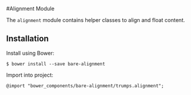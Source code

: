 #Alignment Module

The `alignment` module contains helper classes to align and float content.

## Installation

Install using Bower:

	$ bower install --save bare-alignment

Import into project:

	@import "bower_components/bare-alignment/trumps.alignment";

